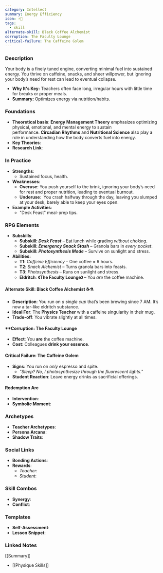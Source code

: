 ```yaml
---
category: Intellect
summary: Energy Efficiency
icon: ⚡🍵
tags:
  - skill
alternate-skill: Black Coffee Alchemist
corruption: The Faculty Lounge
critical-failure: The Caffeine Golem
---
```


### **Description**  
Your body is a finely tuned engine, converting minimal fuel into sustained energy. You thrive on caffeine, snacks, and sheer willpower, but ignoring your body’s need for rest can lead to eventual collapse.
- **Why It's Key:** Teachers often face long, irregular hours with little time for breaks or proper meals. 
- **Summary:** Optimizes energy via nutrition/habits.

### **Foundations**  
- **Theoretical basis**: **Energy Management Theory** emphasizes optimizing physical, emotional, and mental energy to sustain performance. **Circadian Rhythms** and **Nutritional Science** also play a role in understanding how the body converts fuel into energy.
- **Key Theories**: 
- **Research Link**: 

### **In Practice**  
- **Strengths**:  
	- Sustained focus, health.
- **Weaknesses**:  
	- **Overuse**: You push yourself to the brink, ignoring your body’s need for rest and proper nutrition, leading to eventual burnout.
	- **Underuse**:  You crash halfway through the day, leaving you slumped at your desk, barely able to keep your eyes open.
- **Example Activities**:  
	- "Desk Feast" meal-prep tips.

### **RPG Elements**  
- **Subskills**: 
	- **Subskill: _Desk Feast_** – Eat lunch while grading _without choking_.
	- **Subskill: _Emergency Snack Stash_** – Granola bars in _every pocket_.
	- **Subskill: _Photosynthesis Mode_** – Survive on sunlight and stress.
- **Abilities:**
	- **T1**: _Caffeine Efficiency_ – One coffee = 6 hours.
	- **T2**: _Snack Alchemist_ – Turns granola bars into feasts.
	- **T3**: _Photosynthesis_ – Runs on sunlight and stress.
	- **Eldritch**: **《The Faculty Lounge》** – You _are_ the coffee machine.
#### **Alternate Skill: Black Coffee Alchemist** ☕⚗️
- **Description**: You run on _a single cup_ that’s been brewing since 7 AM. It’s now a tar-like eldritch substance.
- **Ideal For**: The **Physics Teacher** with a caffeine singularity in their mug.
- **Trade-off**: You vibrate slightly at all times.
#### **Corruption: The Faculty Lounge
- **Effect**: You **are** the coffee machine.
- **Cost**: Colleagues **drink your essence**.
#### **Critical Failure: The Caffeine Golem** 
- **Signs**: You run on _only_ espresso and spite.
    - _"Sleep? No, I _photosynthesize_ through the fluorescent lights."_
- **Student Reaction**: Leave energy drinks as sacrificial offerings.
#### **Redemption Arc**  
- **Intervention**: 
- **Symbolic Moment**: 

### **Archetypes**  
- **Teacher Archetypes**: 
- **Persona Arcana**: 
- **Shadow Traits**: 

### **Social Links**  
- **Bonding Actions**: 
- **Rewards**:  
  - *Teacher*: 
  - *Student*: 

### **Skill Combos**  
- **Synergy**: 
- **Conflict**:  

### **Templates**  
- **Self-Assessment**: 
- **Lesson Snippet**: 

### **Linked Notes**  
[[Summary]]
- [[Physique Skills]]